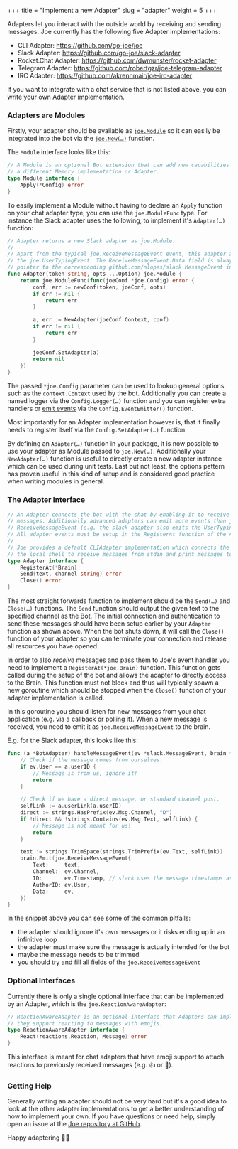 +++
title = "Implement a new Adapter"
slug = "adapter"
weight = 5
+++

Adapters let you interact with the outside world by receiving and sending messages.
Joe currently has the following five Adapter implementations:

- <i class="fas fa-terminal"></i> CLI Adapter: https://github.com/go-joe/joe
- <i class='fab fa-slack fa-fw'></i> Slack Adapter: https://github.com/go-joe/slack-adapter
- <i class='fab fa-rocketchat fa-fw'></i> Rocket.Chat Adapter: https://github.com/dwmunster/rocket-adapter
- <i class='fab fa-telegram fa-fw'></i> Telegram Adapter: https://github.com/robertgzr/joe-telegram-adapter
- <i class='fas fa-hashtag fa-fw'></i> IRC Adapter: https://github.com/akrennmair/joe-irc-adapter 

If you want to integrate with a chat service that is not listed above, you can
write your own Adapter implementation.

### Adapters are Modules

Firstly, your adapter should be available as [`joe.Module`][module] so it can
easily be integrated into the bot via the [`joe.New(…)`][new] function.

The `Module` interface looks like this:

```go
// A Module is an optional Bot extension that can add new capabilities such as
// a different Memory implementation or Adapter.
type Module interface {
	Apply(*Config) error
}
```

To easily implement a Module without having to declare an `Apply` function on
your chat adapter type, you can use the `joe.ModuleFunc` type. For instance the
Slack adapter uses the following, to implement it's `Adapter(…)` function:

```go
// Adapter returns a new Slack adapter as joe.Module.
//
// Apart from the typical joe.ReceiveMessageEvent event, this adapter also emits
// the joe.UserTypingEvent. The ReceiveMessageEvent.Data field is always a
// pointer to the corresponding github.com/nlopes/slack.MessageEvent instance.
func Adapter(token string, opts ...Option) joe.Module {
	return joe.ModuleFunc(func(joeConf *joe.Config) error {
		conf, err := newConf(token, joeConf, opts)
		if err != nil {
			return err
		}

		a, err := NewAdapter(joeConf.Context, conf)
		if err != nil {
			return err
		}

		joeConf.SetAdapter(a)
		return nil
	})
}
```

The passed `*joe.Config` parameter can be used to lookup general options such as
the `context.Context` used by the bot. Additionally you can create a named
logger via the `Config.Logger(…)` function and you can register extra handlers
or [emit events](/recipes/events) via the `Config.EventEmitter()` function.
 
Most importantly for an Adapter implementation however is, that it finally needs
to register itself via the `Config.SetAdapter(…)` function.

By defining an `Adapter(…)` function in your package, it is now possible to use
your adapter as Module passed to `joe.New(…)`. Additionally your `NewAdapter(…)`
function is useful to directly create a new adapter instance which can be used
during unit tests. Last but not least, the options pattern has proven useful in
this kind of setup and is considered good practice when writing modules in general.

### The Adapter Interface

```go
// An Adapter connects the bot with the chat by enabling it to receive and send
// messages. Additionally advanced adapters can emit more events than just the
// ReceiveMessageEvent (e.g. the slack adapter also emits the UserTypingEvent).
// All adapter events must be setup in the RegisterAt function of the Adapter.
//
// Joe provides a default CLIAdapter implementation which connects the bot with
// the local shell to receive messages from stdin and print messages to stdout.
type Adapter interface {
	RegisterAt(*Brain)
	Send(text, channel string) error
	Close() error
}
``` 

The most straight forwards function to implement should be the `Send(…)` and
`Close(…)` functions. The `Send` function should output the given text to the
specified channel as the Bot. The initial connection and authentication to send
these messages should have been setup earlier by your `Adapter` function as
shown above. When the bot shuts down, it will call the `Close()` function of
your adapter so you can terminate your connection and release all resources you
have opened.

In order to also _receive_ messages and pass them to Joe's event handler you
need to implement a `RegisterAt(*joe.Brain)` function. This function gets called
during the setup of the bot and allows the adapter to directly access to the Brain.
This function must not block and thus will typically spawn a new goroutine which
should be stopped when the `Close()` function of your adapter implementation is
called.

In this goroutine you should listen for new messages from your chat application
(e.g. via a callback or polling it). When a new message is received, you need to
emit it as `joe.ReceiveMessageEvent` to the brain.

E.g. for the Slack adapter, this looks like this:

```go
func (a *BotAdapter) handleMessageEvent(ev *slack.MessageEvent, brain *joe.Brain) {
	// Check if the message comes from ourselves.
	if ev.User == a.userID {
		// Message is from us, ignore it!
		return
	}

	// Check if we have a direct message, or standard channel post.
	selfLink := a.userLink(a.userID)
	direct := strings.HasPrefix(ev.Msg.Channel, "D")
	if !direct && !strings.Contains(ev.Msg.Text, selfLink) {
		// Message is not meant for us!
		return
	}

	text := strings.TrimSpace(strings.TrimPrefix(ev.Text, selfLink))
	brain.Emit(joe.ReceiveMessageEvent{
		Text:     text,
		Channel:  ev.Channel,
		ID:       ev.Timestamp, // slack uses the message timestamps as identifiers within the channel
		AuthorID: ev.User,
		Data:     ev,
	})
}
```

In the snippet above you can see some of the common pitfalls:

- the adapter should ignore it's own messages or it risks ending up in an infinitive loop
- the adapter must make sure the message is actually intended for the bot
- maybe the message needs to be trimmed
- you should try and fill all fields of the `joe.ReceiveMessageEvent`

### Optional Interfaces

Currently there is only a single optional interface that can be implemented by an
Adapter, which is the `joe.ReactionAwareAdapter`:

```go
// ReactionAwareAdapter is an optional interface that Adapters can implement if
// they support reacting to messages with emojis.
type ReactionAwareAdapter interface {
	React(reactions.Reaction, Message) error
}
```

This interface is meant for chat adapters that have emoji support to attach
reactions to previously received messages (e.g. :thumbsup: or :robot:).

### Getting Help

Generally writing an adapter should not be very hard but it's a good idea to
look at the other adapter implementations to get a better understanding of how
to implement your own. If you have questions or need help, simply open an
issue at the [Joe repository at GitHub](https://github.com/go-joe/joe/issues/new).  

Happy adaptering :robot::tada:

[module]: https://godoc.org/github.com/go-joe/joe#Module
[new]: https://godoc.org/github.com/go-joe/joe#New
